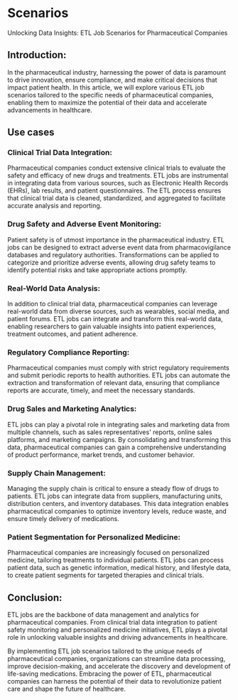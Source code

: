 # Scenarios
Unlocking Data Insights: ETL Job Scenarios for Pharmaceutical Companies
## Introduction:

In the pharmaceutical industry, harnessing the power of data is paramount to drive innovation, ensure compliance, and make critical decisions that impact patient health. In this article, we will explore various ETL job scenarios tailored to the specific needs of pharmaceutical companies, enabling them to maximize the potential of their data and accelerate advancements in healthcare.
## Use cases
### Clinical Trial Data Integration:
Pharmaceutical companies conduct extensive clinical trials to evaluate the safety and efficacy of new drugs and treatments. ETL jobs are instrumental in integrating data from various sources, such as Electronic Health Records (EHRs), lab results, and patient questionnaires. The ETL process ensures that clinical trial data is cleaned, standardized, and aggregated to facilitate accurate analysis and reporting.

### Drug Safety and Adverse Event Monitoring:
Patient safety is of utmost importance in the pharmaceutical industry. ETL jobs can be designed to extract adverse event data from pharmacovigilance databases and regulatory authorities. Transformations can be applied to categorize and prioritize adverse events, allowing drug safety teams to identify potential risks and take appropriate actions promptly.

### Real-World Data Analysis:
In addition to clinical trial data, pharmaceutical companies can leverage real-world data from diverse sources, such as wearables, social media, and patient forums. ETL jobs can integrate and transform this real-world data, enabling researchers to gain valuable insights into patient experiences, treatment outcomes, and patient adherence.

### Regulatory Compliance Reporting:
Pharmaceutical companies must comply with strict regulatory requirements and submit periodic reports to health authorities. ETL jobs can automate the extraction and transformation of relevant data, ensuring that compliance reports are accurate, timely, and meet the necessary standards.

### Drug Sales and Marketing Analytics:
ETL jobs can play a pivotal role in integrating sales and marketing data from multiple channels, such as sales representatives' reports, online sales platforms, and marketing campaigns. By consolidating and transforming this data, pharmaceutical companies can gain a comprehensive understanding of product performance, market trends, and customer behavior.

### Supply Chain Management:
Managing the supply chain is critical to ensure a steady flow of drugs to patients. ETL jobs can integrate data from suppliers, manufacturing units, distribution centers, and inventory databases. This data integration enables pharmaceutical companies to optimize inventory levels, reduce waste, and ensure timely delivery of medications.

### Patient Segmentation for Personalized Medicine:
Pharmaceutical companies are increasingly focused on personalized medicine, tailoring treatments to individual patients. ETL jobs can process patient data, such as genetic information, medical history, and lifestyle data, to create patient segments for targeted therapies and clinical trials.

## Conclusion:

ETL jobs are the backbone of data management and analytics for pharmaceutical companies. From clinical trial data integration to patient safety monitoring and personalized medicine initiatives, ETL plays a pivotal role in unlocking valuable insights and driving advancements in healthcare.

By implementing ETL job scenarios tailored to the unique needs of pharmaceutical companies, organizations can streamline data processing, improve decision-making, and accelerate the discovery and development of life-saving medications. Embracing the power of ETL, pharmaceutical companies can harness the potential of their data to revolutionize patient care and shape the future of healthcare.
